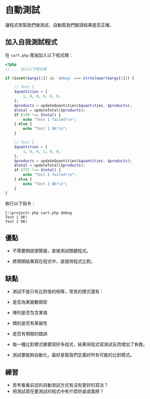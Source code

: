 # 自動測試

讓程式來幫我們做測試，自動幫我們驗證結果是否正確。

## 加入自我測試程式

在 `cart.php` 尾端加入以下程式碼：

```php
<?php
// ... 加入以下程式碼

if (isset($argv[1]) && 'debug' === strtolower($argv[1])) {

    // Test 1
    $quantities = [
        1, 0, 0, 0, 0, 0,
    ];
    $products = updateQuantities($quantities, $products);
    $total = updateTotal($products);
    if (199 !== $total) {
        echo "Test 1 failed!\n";
    } else {
        echo "Test 1 OK!\n";
    }

    // Test 2
    $quantities = [
        1, 0, 0, 2, 0, 0,
    ];
    $products = updateQuantities($quantities, $products);
    $total = updateTotal($products);
    if (797 !== $total) {
        echo "Test 2 failed!\n";
    } else {
        echo "Test 2 OK!\n";
    }
}
```

執行以下指令：

```dos
C:\project> php cart.php debug
Test 1 OK!
Test 2 OK!
```

## 優點

* 不需要開啟瀏覽器，直接測試關鍵程式。

* 將預期結果寫在程式中，直接用程式比對。

## 缺點

* 測試不是只有比對值的相等，常見的模式還有：

 * 是否為某變數類型
 * 陣列是否包含某值
 * 類別是否有某屬性
 * 是否有預期的錯誤

* 每一種比對模式都要寫好多程式，結果用程式寫測試反而增加了負擔。

* 測試要能夠自動化，最好是幫我們定義好所有可能的比對模式。

## 練習

* 思考看看前述的自動測試方式有沒有更好的寫法？
* 把測試寫在要測試的程式中有什麼好處或風險？
